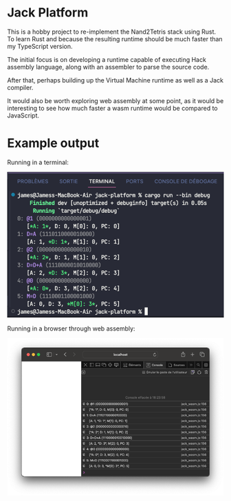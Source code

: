 # Jack Platform

This is a hobby project to re-implement the Nand2Tetris stack using Rust. To learn Rust and because the resulting runtime should be much faster than my TypeScript version.

The initial focus is on developing a runtime capable of executing Hack assembly language, along with an assembler to parse the source code.

After that, perhaps building up the Virtual Machine runtime as well as a Jack compiler.

It would also be worth exploring web assembly at some point, as it would be interesting to see how much faster a wasm runtime would be compared to JavaScript.

# Example output

Running in a terminal:

![Console Output](./img/console.png)

Running in a browser through web assembly:

![Browser Output](./img/browser.png)
